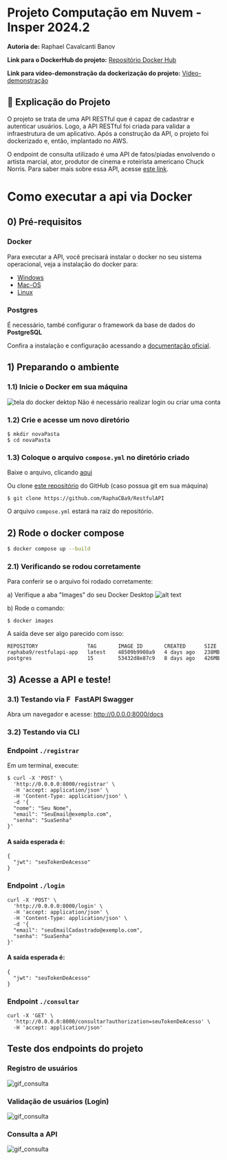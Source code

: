 # Projeto Computação em Nuvem - Insper 2024.2
**Autoria de:** Raphael Cavalcanti Banov

**Link para o DockerHub do projeto:**
[Repositório Docker Hub](https://hub.docker.com/repository/docker/raphaba9/restfulapi-app/)

**Link para vídeo-demonstração da dockerização do projeto:**  [Vídeo-demonstração](https://youtu.be/HM9yQYtUGzY)

## 📄 Explicação do Projeto
O projeto se trata de uma API RESTful que é capaz de cadastrar e autenticar usuários. Logo, a API RESTful foi criada para validar a infraestrutura de um aplicativo. Após a construção da API, o projeto foi dockerizado e, então, implantado no AWS.

O endpoint de consulta utilizado é uma API de fatos/piadas envolvendo o artista marcial, ator, produtor de cinema e roteirista americano Chuck Norris.
Para saber mais sobre essa API, acesse [este link](https://api.chucknorris.io/).

# Como executar a api via Docker

## 0) Pré-requisitos

### Docker
Para executar a API, você precisará instalar o docker no seu sistema operacional, veja a instalação do docker para:
- [Windows](https://docs.docker.com/desktop/setup/install/windows-install/)
- [Mac-OS](https://docs.docker.com/desktop/setup/install/mac-install/)
- [Linux](https://docs.docker.com/desktop/setup/install/linux/)

### Postgres
É necessário, també configurar o framework da base de dados do **PostgreSQL**

Confira a instalação e configuração acessando a [documentação oficial](https://www.postgresql.org/download/).


## 1) Preparando o ambiente

### 1.1) Inicie o Docker em sua máquina

![tela do docker dektop](imgs/print_docker.png)
Não é necessário realizar login ou criar uma conta

### 1.2) Crie e acesse um novo diretório

```
$ mkdir novaPasta
$ cd novaPasta
```

### 1.3) Coloque o arquivo ```compose.yml``` no diretório criado

Baixe o arquivo, clicando [aqui](./compose.yaml)

Ou clone [este repositório](https://github.com/RaphaCBa9/RestfulAPI) do GitHub (caso possua git em sua máquina)

```git
$ git clone https://github.com/RaphaCBa9/RestfulAPI
```
O arquivo ``compose.yml`` estará na raiz do repositório.

## 2) Rode o docker compose

```bash
$ docker compose up --build
```

### 2.1) Verificando se rodou corretamente
Para conferir se o arquivo foi rodado corretamente:

a) Verifique a aba "Images" do seu Docker Desktop
![alt text](imgs/print_docker_images.png)

b) Rode o comando:

```
$ docker images
```
A saída deve ser algo parecido com isso:
```
REPOSITORY                TAG       IMAGE ID       CREATED      SIZE
raphaba9/restfulapi-app   latest    48509b9908a9   4 days ago   238MB
postgres                  15        53432d8e87c9   8 days ago   426MB
```

## 3) Acesse a API e teste!

### 3.1) Testando via <img src="imgs/FastAPI.svg" alt="FastAPI Icon" width="16"/> FastAPI Swagger

Abra um navegador e acesse: http://0.0.0.0:8000/docs

### 3.2) Testando via CLI


### Endpoint ```./registrar```
Em um terminal, execute:

```
$ curl -X 'POST' \
  'http://0.0.0.0:8000/registrar' \
  -H 'accept: application/json' \
  -H 'Content-Type: application/json' \
  -d '{
  "nome": "Seu Nome",
  "email": "SeuEmail@exemplo.com",
  "senha": "SuaSenha"
}'
```
#### A saída esperada é:

```
{
  "jwt": "seuTokenDeAcesso"
}
```

### Endpoint ```./login```
```
curl -X 'POST' \
  'http://0.0.0.0:8000/login' \
  -H 'accept: application/json' \
  -H 'Content-Type: application/json' \
  -d '{
  "email": "seuEmailCadastrado@exemplo.com",
  "senha": "SuaSenha"
}'
```

#### A saída esperada é:

```
{
  "jwt": "seuTokenDeAcesso"
}
```
### Endpoint ```./consultar```

```
curl -X 'GET' \
  'http://0.0.0.0:8000/consultar?authorization=seuTokenDeAcesso' \
  -H 'accept: application/json'
```

## Teste dos endpoints do projeto

### Registro de usuários
![gif_consulta](imgs/gif_registrar.gif)

### Validação de usuários (Login)
![gif_consulta](imgs/gif_login.gif)

### Consulta a API
![gif_consulta](imgs/gif_consultar.gif)